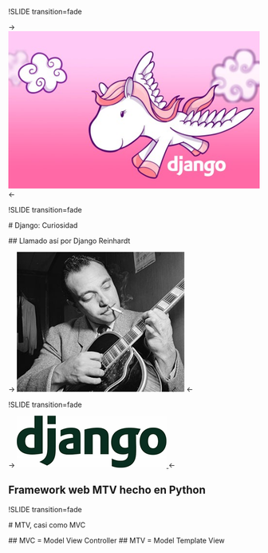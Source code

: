 !SLIDE transition=fade

-> [ ![Django](django-pony.jpg) ](http://djangoproject.org/) <-

!SLIDE transition=fade

# Django: Curiosidad

## Llamado así por Django Reinhardt

-> ![Django](django-reinhardt.jpg) <-

!SLIDE transition=fade

-> [ ![Django](django-logo.png) ](http://djangoproject.org/) <-

## Framework web <strong>MTV</strong> hecho en Python

!SLIDE transition=fade

# MTV, casi como MVC

## MVC = Model View Controller
## MTV = Model Template View
